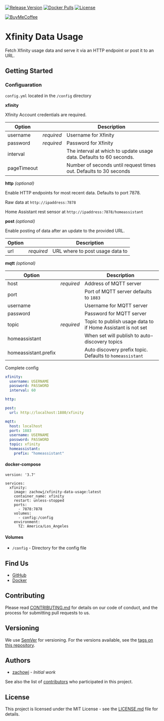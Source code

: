 [![Release Version][release-shield]][release-link] [![Docker Pulls][docker-pulls]][docker-link] [![License][license-shield]](LICENSE.md)

[![BuyMeCoffee][buymecoffee-shield]][buymecoffee-link]

# Xfinity Data Usage

Fetch Xfinity usage data and serve it via an HTTP endpoint or post it to an URL.

## Getting Started

### Configuaration

`config.yml` located in the `/config` directory

**xfinity**

Xfinity Account credentials are required.

| Option      |            | Description                                                         |
| ----------- | ---------- | ------------------------------------------------------------------- |
| username    | _required_ | Username for Xfinity                                                |
| password    | _required_ | Password for Xfinity                                                |
| interval    |            | The interval at which to update usage data. Defaults to 60 seconds. |
| pageTimeout |            | Number of seconds until request times out. Defaults to 30 seconds   |

**http** _(optional)_

Enable HTTP endpoints for most recent data. Defaults to port 7878.

Raw data at `http://ipaddress:7878`

Home Assistant rest sensor at `http://ipaddress:7878/homeassistant`

**post** _(optional)_

Enable posting of data after an update to the provided URL.

| Option |            | Description                     |
| ------ | ---------- | ------------------------------- |
| url    | _required_ | URL where to post usage data to |

**mqtt** _(optional)_

| Option               |            | Description                                                 |
| -------------------- | ---------- | ----------------------------------------------------------- |
| host                 | _required_ | Address of MQTT server                                      |
| port                 |            | Port of MQTT server defaults to `1883`                      |
| username             |            | Username for MQTT server                                    |
| password             |            | Password for MQTT server                                    |
| topic                | _required_ | Topic to publish usage data to if Home Assistant is not set |
| homeassistant        |            | When set will publish to auto-discovery topics              |
| homeassistant.prefix |            | Auto discovery prefix topic. Defaults to `homeassistant`    |

Complete config

```yaml
xfinity:
  username: USERNAME
  password: PASSWORD
  interval: 60

http:

post:
  url: http://localhost:1880/xfinity

mqtt:
  host: localhost
  port: 1883
  username: USERNAME
  password: PASSWORD
  topic: xfinity
  homeassistant:
    prefix: "homeassistant"
```

#### docker-compose

```
version: '3.7'

services:
  xfinity:
    image: zachowj/xfinity-data-usage:latest
    container_name: xfinity
    restart: unless-stopped
    ports:
      - 7878:7878
    volumes:
      - config:/config
    environment:
      TZ: America/Los_Angeles
```

#### Volumes

- `/config` - Directory for the config file

## Find Us

- [GitHub](https://github.com/zachowj/xfinity-data-usage)
- [Docker](https://hub.docker.com/r/zachowj/xfinity-data-usage)

## Contributing

Please read [CONTRIBUTING.md](CONTRIBUTING.md) for details on our code of conduct, and the process for submitting pull requests to us.

## Versioning

We use [SemVer](http://semver.org/) for versioning. For the versions available, see the
[tags on this repository](https://github.com/zachowj/xfinity-data-usage/tags).

## Authors

- [zachowj](https://github.com/zachowj) - _Initial work_

See also the list of [contributors](https://github.com/zachowj/xfinity-data-usage/contributors) who
participated in this project.

## License

This project is licensed under the MIT License - see the [LICENSE.md](LICENSE.md) file for details.

[license-shield]: https://img.shields.io/github/license/zachowj/xfinity-data-usage.svg?style=for-the-badge
[release-link]: https://github.com/zachowj/xfinity-data-usage/releases
[release-shield]: https://img.shields.io/github/v/release/zachowj/xfinity-data-usage?style=for-the-badge
[docker-pulls]: https://img.shields.io/docker/pulls/zachowj/xfinity-data-usage?style=for-the-badge
[docker-link]: https://hub.docker.com/r/zachowj/xfinity-data-usage
[buymecoffee-link]: https://www.buymeacoffee.com/zachowj
[buymecoffee-shield]: https://www.buymeacoffee.com/assets/img/custom_images/orange_img.png
